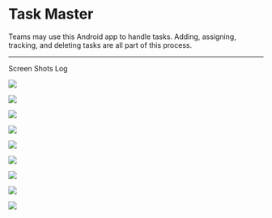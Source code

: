 # Task Master

Teams may use this Android app to handle tasks. Adding, assigning, tracking, and deleting tasks are all part of this process.


***

Screen Shots Log

![](screenshots/Screenshot_1.png)

![](screenshots/Screenshot_2.png)

![](screenshots/Screenshot_3.png)

![](screenshots/Screenshot_4.png)

![](screenshots/Screenshot_5.png)

![](screenshots/Screenshot_6.png)

![](screenshots/Screenshot_7.png)

![](screenshots/Screenshot_8.png)

![](screenshots/Screenshot_9.png)

